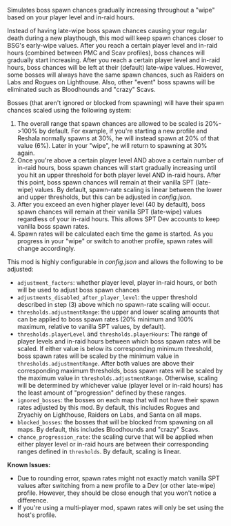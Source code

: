 Simulates boss spawn chances gradually increasing throughout a "wipe" based on your player level and in-raid hours.

Instead of having late-wipe boss spawn chances causing your regular death during a new playthough, this mod will keep spawn chances closer to BSG's early-wipe values. After you reach a certain player level and in-raid hours (combined between PMC and Scav profiles), boss chances will gradually start increasing. After you reach a certain player level and in-raid hours, boss chances will be left at their (default) late-wipe values. However, some bosses will always have the same spawn chances, such as Raiders on Labs and Rogues on Lighthouse. Also, other "event" boss spawns will be eliminated such as Bloodhounds and "crazy" Scavs. 

Bosses (that aren't ignored or blocked from spawning) will have their spawn chances scaled using the following system:
1) The overall range that spawn chances are allowed to be scaled is 20%->100% by default. For example, if you're starting a new profile and Reshala normally spawns at 30%, he will instead spawn at 20% of that value (6%). Later in your "wipe", he will return to spawning at 30% again.
2) Once you're above a certain player level AND above a certain number of in-raid hours, boss spawn chances will start gradually increasing until you hit an upper threshold for both player level AND in-raid hours. After this point, boss spawn chances will remain at their vanilla SPT (late-wipe) values. By default, spawn-rate scaling is linear between the lower and upper thresholds, but this can be adjusted in _config.json_.
3) After you exceed an even higher player level (40 by default), boss spawn chances will remain at their vanilla SPT (late-wipe) values regardless of your in-raid hours. This allows SPT Dev accounts to keep vanilla boss spawn rates.
4) Spawn rates will be calculated each time the game is started. As you progress in your "wipe" or switch to another profile, spawn rates will change accordingly. 

This mod is highly configurable in _config.json_ and allows the following to be adjusted:
* `adjustment_factors`: whether player level, player in-raid hours, or both will be used to adjust boss spawn chances
* `adjustments_disabled_after_player_level`: the upper threshold described in step (3) above which no spawn-rate scaling will occur.
* `thresholds.adjustmentRange`: the upper and lower scaling amounts that can be applied to boss spawn rates (20% minimum and 100% maximum, relative to vanilla SPT values, by default).
* `thresholds.playerLevel` and `thresholds.playerHours`: The range of player levels and in-raid hours between which boss spawn rates will be scaled. If either value is below its corresponding minimum threshold, boss spawn rates will be scaled by the minimum value in `thresholds.adjustmentRange`. After both values are above their corresponding maximum thresholds, boss spawn rates will be scaled by the maximum value in `thresholds.adjustmentRange`. Otherwise, scaling will be determined by whichever value (player level or in-raid hours) has the least amount of "progression" defined by these ranges. 
* `ignored_bosses`: the bosses on each map that will not have their spawn rates adjusted by this mod. By default, this includes Rogues and Zryachiy on Lighthouse, Raiders on Labs, and Santa on all maps.
* `blocked_bosses`: the bosses that will be blocked from spawning on all maps. By default, this includes Bloodhounds and "crazy" Scavs.
* `chance_progression_rate`: the scaling curve that will be applied when either player level or in-raid hours are between their corresponding ranges defined in `thresholds`. By default, scaling is linear.

**Known Issues:**
* Due to rounding error, spawn rates might not exactly match vanilla SPT values after switching from a new profile to a Dev (or other late-wipe) profile. However, they should be close enough that you won't notice a difference.
* If you're using a multi-player mod, spawn rates will only be set using the host's profile. 
